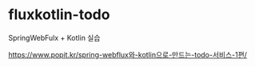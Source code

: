 # fluxkotlin-todo
SpringWebFulx + Kotlin 실습

https://www.popit.kr/spring-webflux와-kotlin으로-만드는-todo-서비스-1편/

